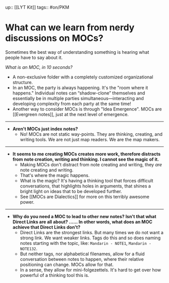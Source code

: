 up:: [[LYT Kit]]
tags:: #on/PKM 

# What can we learn from nerdy discussions on MOCs?
Sometimes the best way of understanding something is hearing what people have to say about it. 

*What is an MOC, in 10 seconds?*

- A non-exclusive folder with a completely customized organizational structure.
- In an MOC, the party is always happening. It's the "room where it happens." Individual notes can “shadow-clone” themselves and essentially be in multiple parties simultaneous—interacting and developing complexity from each party at the same time!
- Another way to consider MOCs is through "Idea Emergence". MOCs are [[Evergreen notes]], just at the next level of emergence.

---

- **Aren't MOCs just index notes?**
	- No! MOCs are not static way-points. They are thinking, creating, and writing tools. We are not just map readers. We are the map makers. 

---

- **It seems to me creating MOCs creates more work, therefore distracts from note creation, writing and thinking. I cannot see the magic of it.**
	- Making MOCs don't distract from note creating and writing, they *are* note creating and writing. 
	- That's where the magic happens. 
	- What is the magic? It's having a thinking tool that forces difficult conversations, that highlights holes in arguments, that shines a bright light on ideas that to be developed further. 
	- See [[MOCs are Dialectics]] for more on this terribly awesome power. 

---

- **Why do you need a MOC to lead to other new notes? Isn't that what Direct Links are all about? ...... In other words, what does an MOC achieve that Direct Links don't?**
	- Direct Links are the strongest links. But many times we do not want a strong link. We want weaker links. Tags do this and so does naming notes starting with the topic, like: `Mandarin - NOTE1`, `Mandarin - NOTE132`. 
	- But neither tags, nor alphabetical filenames, allow for a fluid conversation between notes to happen, where their relative positioning can change. MOCs allow for that. 
	- In a sense, they allow for mini-folgezettels. It's hard to get over how powerful of a thinking tool this is.